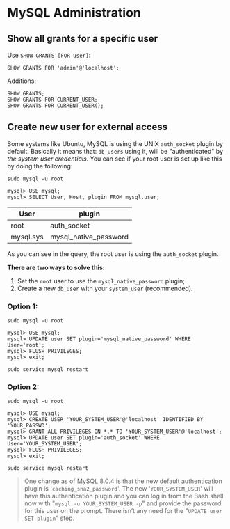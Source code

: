# MySQL Administration

## Show all grants for a specific user

Use `SHOW GRANTS [FOR user]`:

```
SHOW GRANTS FOR 'admin'@'localhost';
```

Additions:

```
SHOW GRANTS;
SHOW GRANTS FOR CURRENT_USER;
SHOW GRANTS FOR CURRENT_USER();
```

## Create new user for external access

Some systems like Ubuntu, MySQL is using the UNIX `auth_socket` plugin by default. Basically it means that: `db_users` using it, will be "authenticated" by _the system user credentials_. You can see if your root user is set up like this by doing the following:

```
sudo mysql -u root

mysql> USE mysql;
mysql> SELECT User, Host, plugin FROM mysql.user;
```

| User      | plugin                |
| --------- | --------------------- |
| root      | auth_socket           |
| mysql.sys | mysql_native_password |

As you can see in the query, the root user is using the `auth_socket` plugin.

**There are two ways to solve this:**

1. Set the `root` user to use the `mysql_native_password` plugin;
2. Create a new `db_user` with your `system_user` (recommended).

### Option 1:

```
sudo mysql -u root

mysql> USE mysql;
mysql> UPDATE user SET plugin='mysql_native_password' WHERE User='root';
mysql> FLUSH PRIVILEGES; 
mysql> exit;

sudo service mysql restart
```

### Option 2:

```
sudo mysql -u root

mysql> USE mysql;
mysql> CREATE USER 'YOUR_SYSTEM_USER'@'localhost' IDENTIFIED BY 'YOUR_PASSWD';
mysql> GRANT ALL PRIVILEGES ON *.* TO 'YOUR_SYSTEM_USER'@'localhost';
mysql> UPDATE user SET plugin='auth_socket' WHERE User='YOUR_SYSTEM_USER';
mysql> FLUSH PRIVILEGES;  
mysql> exit;

sudo service mysql restart

```

> One change as of MySQL 8.0.4 is that the new default authentication plugin is '`caching_sha2_password`'. The new '`YOUR_SYSTEM_USER`' will have this authentication plugin and you can log in from the Bash shell now with "`mysql -u YOUR_SYSTEM_USER -p`" and provide the password for this user on the prompt. There isn’t any need for the "`UPDATE user SET plugin`" step.
